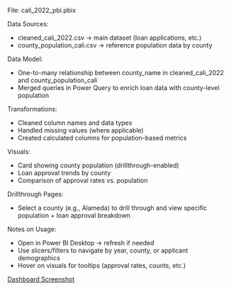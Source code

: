 File: cali_2022_pbi.pbix 

Data Sources: 
- cleaned_cali_2022.csv → main dataset (loan applications, etc.)
- county_population_cali.csv → reference population data by county

Data Model:
- One-to-many relationship between county_name in cleaned_cali_2022 and county_population_cali
- Merged queries in Power Query to enrich loan data with county-level population

Transformations:
- Cleaned column names and data types
- Handled missing values (where applicable)
- Created calculated columns for population-based metrics

Visuals:
- Card showing county population (drillthrough-enabled)
- Loan approval trends by county
- Comparison of approval rates vs. population

Drillthrough Pages:
- Select a county (e.g., Alameda) to drill through and view specific population + loan approval breakdown

Notes on Usage:
- Open in Power BI Desktop → refresh if needed
- Use slicers/filters to navigate by year, county, or applicant demographics
- Hover on visuals for tooltips (approval rates, counts, etc.)

[Dashboard Screenshot](dashboard_screenshot.png)
